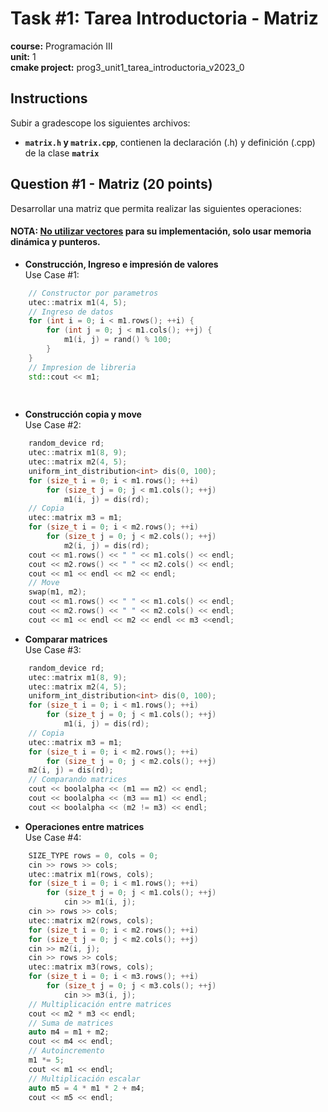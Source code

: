 # Task #1: Tarea Introductoria - Matriz
**course:** Programación III  
**unit:** 1  
**cmake project:** prog3_unit1_tarea_introductoria_v2023_0
## Instructions
Subir a gradescope los siguientes archivos:

- **`matrix.h` y `matrix.cpp`**, contienen la declaración (.h) y definición (.cpp) de la clase **`matrix`**

## Question #1 - Matriz (20 points)

Desarrollar una matriz que permita realizar las siguientes operaciones:

#### **NOTA:** <u>No utilizar vectores</u> para su implementación, solo usar memoria dinámica y punteros.

- **Construcción, Ingreso e impresión de valores**  
  Use Case #1:
```cpp
    // Constructor por parametros
    utec::matrix m1(4, 5);
    // Ingreso de datos
    for (int i = 0; i < m1.rows(); ++i) {
        for (int j = 0; j < m1.cols(); ++j) {
            m1(i, j) = rand() % 100;
        }
    }
    // Impresion de libreria
    std::cout << m1;
    
    
```
- **Construcción copia y move**  
  Use Case #2:
```cpp
    random_device rd;
    utec::matrix m1(8, 9);
    utec::matrix m2(4, 5);
    uniform_int_distribution<int> dis(0, 100);
    for (size_t i = 0; i < m1.rows(); ++i) 
        for (size_t j = 0; j < m1.cols(); ++j)
            m1(i, j) = dis(rd);
    // Copia
    utec::matrix m3 = m1;
    for (size_t i = 0; i < m2.rows(); ++i)
        for (size_t j = 0; j < m2.cols(); ++j)
            m2(i, j) = dis(rd);
    cout << m1.rows() << " " << m1.cols() << endl;
    cout << m2.rows() << " " << m2.cols() << endl;
    cout << m1 << endl << m2 << endl;
    // Move
    swap(m1, m2);
    cout << m1.rows() << " " << m1.cols() << endl;
    cout << m2.rows() << " " << m2.cols() << endl;
    cout << m1 << endl << m2 << endl << m3 <<endl;
```
- **Comparar matrices**  
  Use Case #3:
```cpp
    random_device rd;
    utec::matrix m1(8, 9);
    utec::matrix m2(4, 5);
    uniform_int_distribution<int> dis(0, 100);
    for (size_t i = 0; i < m1.rows(); ++i)
        for (size_t j = 0; j < m1.cols(); ++j)
            m1(i, j) = dis(rd);
    // Copia
    utec::matrix m3 = m1;
    for (size_t i = 0; i < m2.rows(); ++i)
        for (size_t j = 0; j < m2.cols(); ++j)
    m2(i, j) = dis(rd);
    // Comparando matrices
    cout << boolalpha << (m1 == m2) << endl;
    cout << boolalpha << (m3 == m1) << endl;
    cout << boolalpha << (m2 != m3) << endl;
```

- **Operaciones entre matrices**  
  Use Case #4:
```cpp
    SIZE_TYPE rows = 0, cols = 0;
    cin >> rows >> cols;
    utec::matrix m1(rows, cols);
    for (size_t i = 0; i < m1.rows(); ++i)
        for (size_t j = 0; j < m1.cols(); ++j)
            cin >> m1(i, j);
    cin >> rows >> cols;
    utec::matrix m2(rows, cols);
    for (size_t i = 0; i < m2.rows(); ++i)
    for (size_t j = 0; j < m2.cols(); ++j)
    cin >> m2(i, j);
    cin >> rows >> cols;
    utec::matrix m3(rows, cols);
    for (size_t i = 0; i < m3.rows(); ++i)
        for (size_t j = 0; j < m3.cols(); ++j)
            cin >> m3(i, j);
    // Multiplicación entre matrices
    cout << m2 * m3 << endl;
    // Suma de matrices
    auto m4 = m1 + m2;
    cout << m4 << endl;
    // Autoincremento
    m1 *= 5;
    cout << m1 << endl;
    // Multiplicación escalar
    auto m5 = 4 * m1 * 2 + m4;
    cout << m5 << endl;
```